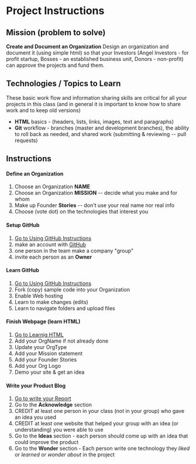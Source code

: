 # Project Instructions

## Mission (problem to solve)

**Create and Document an Organization**
Design an organization and document it (using simple html) so that your Investors (Angel Investors - for profit startup, Bosses - an established business unit, Donors - non-profit) can approve the projects and fund them.

## Technologies / Topics to Learn

These basic work flow and information sharing skills are critical for all your projects in this class (and in general it is important to know how to share work and to keep old versions)

* **HTML** basics - (headers, lists, links, images, text and paragraphs)
* **Git** workflow - branches (master and development branches), the ability
to roll back as needed, and shared work (submitting & reviewing -- pull requests)

## Instructions

#### Define an Organization
1. Choose an Organization **NAME**
2. Choose an Organization **MISSION** -- decide what you make and for whom
3. Make up Founder **Stories** -- don't use your real name nor real info
4. Choose (vote dot) on the technologies that interest you

#### Setup GitHub
1. [Go to Using GitHub Instructions](https://github.com/ed-gility/org-template-simple/blob/master/GITHUB-PROJECT.md)
2. make an account with [GitHub](http://github.com)
3. one person in the team make a company "group"
4. invite each person as an **Owner** 

#### Learn GitHub
1. [Go to Using GitHub Instructions](https://github.com/ed-gility/org-template-simple/blob/master/USING-GITHUB.md)
2. Fork (copy) sample code into your Organization
3. Enable Web hosting
4. Learn to make changes (edits)
5. Learn to navigate folders and upload files

#### Finish Webpage (learn HTML)
1. [Go to Learnig HTML](https://github.com/ed-gility/org-template-simple/blob/master/LEARN-HTML.md)
2. Add your OrgName if not already done
3. Update your OrgType
4. Add your Mission statement
5. Add your Founder Stories
6. Add your Org Logo
7. Demo your site & get an idea

#### Write your Product Blog
1. [Go to write your Report](https://github.com/ed-gility/org-template-simple/blob/master/CREATE-BLOG.md)
2. Go to the **Acknowledge** section
3. CREDIT at least one person in your class (not in your group) who gave an idea you used
4. CREDIT at least one website that helped your group with an idea (or understanding) you were able to use
5. Go to the **Ideas** section - each person should come up with an idea that could improve the product
6. Go to the **Wonder** section - Each person write one technology they *liked* or *learned* or *wonder about* in the project
